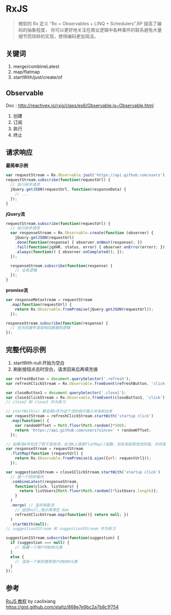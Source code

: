 # RxJS
> 微软的 Rx 定义 "Rx = Observables + LINQ + Schedulers",RP 提高了编码的抽象程度，
你可以更好地关注在商业逻辑中各种事件的联系避免大量细节而琐碎的实现，使得编码更加简洁。

## 关键词
1. merge/combineLatest
2. map/flatmap
3. startWith/just/create/of

## Observable
Doc : http://reactivex.io/rxjs/class/es6/Observable.js~Observable.html
1. 创建
2. 订阅
3. 执行
4. 终止

## 请求响应
**最简单示例**

```javascript
var requestStream = Rx.Observable.just('https://api.github.com/users');
requestStream.subscribe(function(requestUrl) {
  // 执行异步请求
  jQuery.getJSON(requestUrl, function(responseData) {
    // ...
  });
}

```

**jQuery流**

```javascript
requestStream.subscribe(function(requestUrl) {
  // 执行异步请求
  var responseStream = Rx.Observable.create(function (observer) {
    jQuery.getJSON(requestUrl)
    .done(function(response) { observer.onNext(response); })
    .fail(function(jqXHR, status, error) { observer.onError(error); })
    .always(function() { observer.onCompleted(); });
  });

  responseStream.subscribe(function(response) {
    // 业务逻辑
  });
}
```

**promise流**

```javascript
var responseMetastream = requestStream
  .map(function(requestUrl) {
    return Rx.Observable.fromPromise(jQuery.getJSON(requestUrl));
  });

responseStream.subscribe(function(response) {
  // 在浏览器中渲染响应数据的逻辑
});
```

## 完整代码示例
1. startWith null:开始为空白
2. 刷新按钮点击时空白，请求回来后再填充值

```javascript
var refreshButton = document.querySelector('.refresh');
var refreshClickStream = Rx.Observable.fromEvent(refreshButton, 'click');

var closeButton1 = document.querySelector('.close1');
var close1ClickStream = Rx.Observable.fromEvent(closeButton1, 'click');
// close2 和 close3 作为练习

// startWith(x) 都会把x作为这个流的启示输入并发射出来
var requestStream = refreshClickStream.startWith('startup click')
  .map(function() {
    var randomOffset = Math.floor(Math.random()*500);
    return 'https://api.github.com/users?since=' + randomOffset;
  });

// 如果流A中包含了若干其他流，在流A上调用flatMap()函数，将会发射其他流的值，并将发射的所有值组合生成新的流
var responseStream = requestStream
  .flatMap(function (requestUrl) {
    return Rx.Observable.fromPromise($.ajax({url: requestUrl}));
  });

var suggestion1Stream = close1ClickStream.startWith('startup click')
  // 是一个同步操作
  .combineLatest(responseStream,
    function(click, listUsers) {
      return listUsers[Math.floor(Math.random()*listUsers.length)];
    }
  )
  .merge( // 监听刷新流
    // 返回null,指示得清空 dom
    refreshClickStream.map(function(){ return null; })
  )
  .startWith(null);
// suggestion2Stream 和 suggestion3Stream 作为练习

suggestion1Stream.subscribe(function(suggestion) {
  if (suggestion === null) {
    // 隐藏一个用户的DOM元素
  }
  else {
    // 渲染一个新的推荐用户的DOM元素
  }
});
```


## 参考
[RxJS 教程](https://segmentfault.com/a/1190000004293922) by  caolixiang
https://gist.github.com/staltz/868e7e9bc2a7b8c1f754
